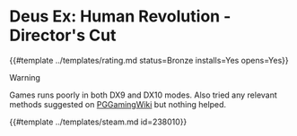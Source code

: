 # Deus Ex: Human Revolution - Director's Cut
<!-- script:Aliases [
    "Deus Ex Human Revolution",
    "Deus Ex: Human Revolution",
    "Deus Ex Human Revolution - Director's Cut"
] -->

{{#template ../templates/rating.md status=Bronze installs=Yes opens=Yes}}

> [!WARNING]
> Games runs poorly in both DX9 and DX10 modes. Also tried any relevant methods suggested on [PGGamingWiki](https://www.pcgamingwiki.com/wiki/Deus_Ex:_Human_Revolution) but nothing helped.

{{#template ../templates/steam.md id=238010}}
